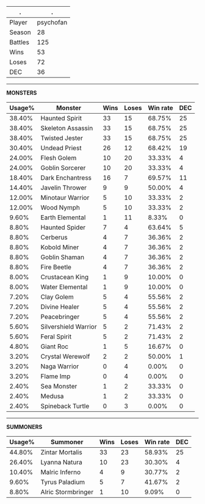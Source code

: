 .|.
|-|-
Player|psychofan
Season|28
Battles|125
Wins|53
Loses|72
DEC|36

---
**MONSTERS**

Usage%|Monster|Wins|Loses|Win rate|DEC|
-|-|-|-|-|-|
38.40%|Haunted Spirit|33|15|68.75%|25|
38.40%|Skeleton Assassin|33|15|68.75%|25|
38.40%|Twisted Jester|33|15|68.75%|25|
30.40%|Undead Priest|26|12|68.42%|19|
24.00%|Flesh Golem|10|20|33.33%|4|
24.00%|Goblin Sorcerer|10|20|33.33%|4|
18.40%|Dark Enchantress|16|7|69.57%|11|
14.40%|Javelin Thrower|9|9|50.00%|4|
12.00%|Minotaur Warrior|5|10|33.33%|2|
12.00%|Wood Nymph|5|10|33.33%|2|
9.60%|Earth Elemental|1|11|8.33%|0|
8.80%|Haunted Spider|7|4|63.64%|5|
8.80%|Cerberus|4|7|36.36%|2|
8.80%|Kobold Miner|4|7|36.36%|2|
8.80%|Goblin Shaman|4|7|36.36%|2|
8.80%|Fire Beetle|4|7|36.36%|2|
8.00%|Crustacean King|1|9|10.00%|0|
8.00%|Water Elemental|1|9|10.00%|0|
7.20%|Clay Golem|5|4|55.56%|2|
7.20%|Divine Healer|5|4|55.56%|2|
7.20%|Peacebringer|5|4|55.56%|2|
5.60%|Silvershield Warrior|5|2|71.43%|2|
5.60%|Feral Spirit|5|2|71.43%|2|
4.80%|Giant Roc|1|5|16.67%|0|
3.20%|Crystal Werewolf|2|2|50.00%|1|
3.20%|Naga Warrior|0|4|0.00%|0|
3.20%|Flame Imp|0|4|0.00%|0|
2.40%|Sea Monster|1|2|33.33%|0|
2.40%|Medusa|1|2|33.33%|0|
2.40%|Spineback Turtle|0|3|0.00%|0|

---
**SUMMONERS**

Usage%|Summoner|Wins|Loses|Win rate|DEC|
-|-|-|-|-|-|
44.80%|Zintar Mortalis|33|23|58.93%|25|
26.40%|Lyanna Natura|10|23|30.30%|4|
10.40%|Malric Inferno|4|9|30.77%|2|
9.60%|Tyrus Paladium|5|7|41.67%|2|
8.80%|Alric Stormbringer|1|10|9.09%|0|
